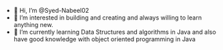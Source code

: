 - 👋 Hi, I’m @Syed-Nabeel02
- 👀 I’m interested in building and creating and always willing to learn anything new.
- 🌱 I’m currently learning Data Structures and algorithms in Java and also have good knowledge with object oriented programming in Java

<!---
Syed-Nabeel02/Syed-Nabeel02 is a ✨ special ✨ repository because its `README.md` (this file) appears on your GitHub profile.
You can click the Preview link to take a look at your changes.
--->
